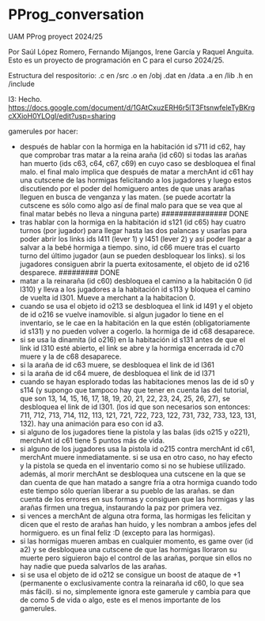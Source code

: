 # PProg_conversation 
UAM PProg proyect 2024/25


Por Saúl López Romero, Fernando Mijangos, Irene García y Raquel Anguita.
Esto es un proyecto de programación en C para el curso 2024/25.

Estructura del respositorio:
    .c en /src
    .o en /obj
    .dat en /data
    .a en /lib
    .h en /include
    

I3: Hecho.
https://docs.google.com/document/d/1GAtCxuzERH6r5lT3FtsnwfeleTyBKrgcXXioH0YLOgI/edit?usp=sharing


gamerules por hacer:

- después de hablar con la hormiga en la habitación id s711 id c62, hay que comprobar tras matar a la reina araña (id c60) si todas las arañas han muerto (ids c63, c64, c67, c69) en cuyo caso se desbloquea el final malo. el final malo implica que después de matar a merchAnt id c61 hay una cutscene de las hormigas felicitando a los jugadores y luego estos discutiendo por el poder del homiguero antes de que unas arañas lleguen en busca de venganza y las maten. (se puede acortatr la cutscene es sólo como algo así de final malo para que se vea que al final matar bebés no lleva a ninguna parte) ###############   DONE
- tras hablar con la hormiga en la habitación id s121 (id c65) hay cuatro turnos (por jugador) para llegar hasta las dos palancas y usarlas para poder abrir los links ids l411 (lever 1) y l451 (lever 2) y así poder llegar a salvar a la bebé hormiga a tiempo. sino, id c66 muere tras el cuarto turno del último jugador (aun se pueden desbloquear los links). si los jugadores consiguen abrir la puerta exitosamente, el objeto de id o216 desparece. ######### DONE
- matar a la reinaraña (id c60) desbloquea el camino a la habitación 0 (id l310) y lleva a los jugadores a la habitación id s113 y bloquea el camino de vuelta id l301. Mueve a merchant a la habitacion 0.
- cuando se usa el objeto id o213 se desbloquea el link id l491 y el objeto de id o216 se vuelve inamovible. si algun jugador lo tiene en el inventario, se le cae en la habitación en la que estén (obligatoriamente id s131) y no pueden volver a cogerlo. la hormiga de id c68 desaparece.
- si se usa la dinamita (id o216) en la habitación id s131 antes de que el link id l310 esté abierto, el link se abre y la hormiga encerrada id c70 muere y la de c68 desaparece.
- si la araña de id c63 muere, se desbloquea el link de id l361
- si la araña de id c64 muere, de desbloquea el link de id l371
- cuando se hayan esplorado todas las habitaciones menos las de id s0 y s114 (y supongo que tampoco hay que tener en cuenta las del tutorial, que son 13, 14, 15, 16, 17, 18, 19, 20, 21, 22, 23, 24, 25, 26, 27), se desbloquea el link de id l301. (los id que son necesarios son entonces: 711, 712, 713, 714, 112, 113, 121, 721, 722, 723, 122, 731, 732, 733, 123, 131, 132). hay una animación para eso con id a3.
- si alguno de los jugadores tiene la pistola y las balas (ids o215 y o221), merchAnt id c61 tiene 5 puntos más de vida.
- si alguno de los jugadores usa la pistola id o215 contra merchAnt id c61, merchAnt muere inmediatamente. si se usa en otro caso, no hay efecto y la pistola se queda en el inventario como si no se hubiese utilizado. además, al morir merchAnt se desbloquea una cutscene en la que se dan cuenta de que han matado a sangre fría a otra hormiga cuando todo este tiempo sólo querían liberar a su pueblo de las arañas. se dan cuenta de los errores en sus formas y consiguen que las hormigas y las arañas firmen una tregua, instaurando la paz por primera vez.
- si vences a merchAnt de alguna otra forma, las hormigas les felicitan y dicen que el resto de arañas han huido, y les nombran a ambos jefes del hormiguero. es un final feliz :D (excepto para las hormigas).
- si las hormigas mueren ambas en cualquier momento, es game over (id a2) y se desbloquea una cutscene de que las hormigas lloraron su muerte pero siguieron bajo el control de las arañas, porque sin ellos no hay nadie que pueda salvarlos de las arañas.
- si se usa el objeto de id o212 se consigue un boost de ataque de +1 (permanente o exclusivamente contra la reinaraña id c60, lo que sea más fácil). si no, simplemente ignora este gamerule y cambia para que de como 5 de vida o algo, este es el menos importante de los gamerules.